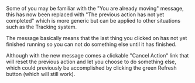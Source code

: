 ---
---
Some of you may be familiar with the "You are already moving" message, this has now been replaced with "The previous action has not yet completed" which is more generic but can be applied to other situations such as the Tracking system.

The message basically means that the last thing you clicked on has not yet finished running so you can not do something else until it has finished.

Although with the new message comes a clickable "Cancel Action" link that will reset the previous action and let you choose to do something else, which could previously be accomplished by clicking the green Refresh button (which will still work).